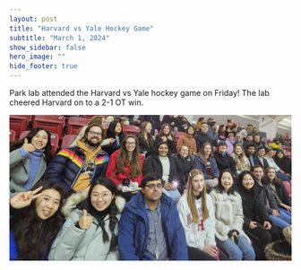 ```yaml
---
layout: post
title: "Harvard vs Yale Hockey Game"
subtitle: "March 1, 2024"
show_sidebar: false
hero_image: ""
hide_footer: true
---
```


Park lab attended the Harvard vs Yale hockey game on Friday! The lab cheered Harvard on to a 2-1 OT win.

![Image](/img/news-images/20240301_193720.jpg)

